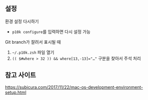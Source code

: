 ## 설정
환경 설정 다시하기
- `p10k configure`를 입력하면 다시 설정 가능

Git branch가 잘려서 표시될 때
1. `~/.p10k.zsh` 파일 열기
2. `(( $#where > 32 )) && where[13,-13]="…"` 구분을 찾아서 주석 처리

## 참고 사이트
https://subicura.com/2017/11/22/mac-os-development-environment-setup.html